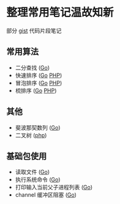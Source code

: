 # 整理常用笔记温故知新

部分 [gist](https://gist.github.com/jwcn) 代码片段笔记

## 常用算法

- 二分查找 ([Go](binarySearch.go))
- 快速排序 ([Go](quickSort.go) [PHP](quickSort.php))
- 冒泡排序 ([Go](bubbleSort.go) [PHP](bubbleSort.php))
- 梳排序   ([Go](combSort.go) [PHP](combSort.php))

## 其他

- 斐波那契数列 ([Go](fibonacci.go))
- 二叉树 ([php](binaryTree.php))

## 基础包使用

- 读取文件 ([Go](readFile.go))
- 执行系统命令 ([Go](exec.go))
- 打印输入当前父子进程列表 ([Go](printProcess.go))
- channel 缓冲区阻塞 ([Go](channel.go))